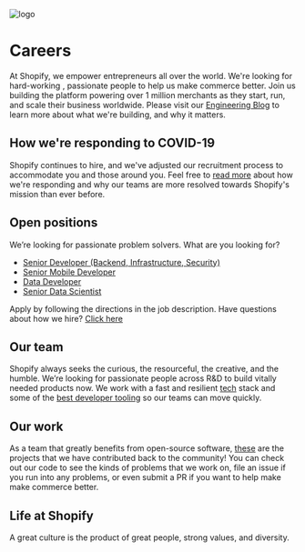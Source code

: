 ![logo](https://avatars1.githubusercontent.com/u/8085?s=200&v=4)

# Careers

 At Shopify, we empower entrepreneurs all over the world. We're looking for hard-working <!-- is "hard working good? Taken from open source page -->, passionate people to help us make commerce better. Join us building the platform powering over 1 million merchants as they start, run, and scale their business worldwide. Please visit our [Engineering Blog](https://engineering.shopify.com/) to learn more about what we're building, and why it matters. 

## How we're responding to COVID-19

Shopify continues to hire, and we've adjusted our recruitment process to accommodate you and those around you. Feel free to [read more](https://www.shopify.com/careers/covid19) about how we're responding and why our teams are more resolved towards Shopify's mission than ever before. 

## Open positions

We’re looking for passionate problem solvers. What are you looking for?

- [Senior Developer (Backend, Infrastructure, Security)](job-descriptions/senior-developer.md)
- [Senior Mobile Developer](job-descriptions/senior-mobile-developer.md)
- [Data Developer](job-descriptions/software-developer-data-platform.md)
- [Senior Data Scientist](job-descriptions/senior-data-scientist.md)
<!-- add any relevant job -->


Apply by following the directions in the job description. Have questions about how we hire? [Click here](https://www.shopify.com/careers/how-we-hire) 

## Our team

Shopify always seeks the curious, the resourceful, the creative, and the humble. We’re looking for passionate people across R&D to build vitally needed products now. We work with a fast and resilient [tech](https://engineering.shopify.com/blogs/engineering/e-commerce-at-scale-inside-shopifys-tech-stack?_pos=1&_sid=9958af46a&_ss=r) stack and some of the [best developer tooling](https://engineering.shopify.com/blogs/engineering/successfully-merging-work-1000-developers) so our teams can move quickly.

## Our work

As a team that greatly benefits from open-source software, [these](http://shopify.github.io/) are the projects that we have contributed back to the community! You can check out our code to see the kinds of problems that we work on, file an issue if you run into any problems, or even submit a PR if you want to help make make commerce better.

## Life at Shopify

A great culture is the product of great people, strong values, and diversity.
